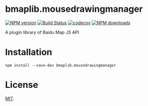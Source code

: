 # bmaplib.mousedrawingmanager

[![NPM version](https://img.shields.io/npm/v/bmaplib.mousedrawingmanager)](https://www.npmjs.com/package/bmaplib.mousedrawingmanager)
[![Build Status](https://travis-ci.com/VicSolWang/bmaplib.mousedrawingmanager.svg?branch=master)](https://travis-ci.com/VicSolWang/bmaplib.mousedrawingmanager)
[![codecov](https://codecov.io/gh/VicSolWang/bmaplib.mousedrawingmanager/branch/master/graph/badge.svg)](https://codecov.io/gh/VicSolWang/bmaplib.mousedrawingmanager)
[![NPM downloads](https://img.shields.io/npm/dt/bmaplib.mousedrawingmanager)](https://www.npmjs.com/package/bmaplib.mousedrawingmanager)

A plugin library of Baidu Map JS API

# Installation

    npm install --save-dev bmaplib.mousedrawingmanager

# License

[MIT](LICENSE).
